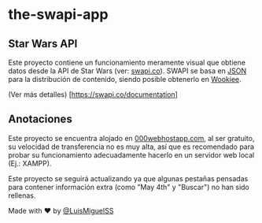 # the-swapi-app

## Star Wars API
Este proyecto contiene un funcionamiento meramente visual que obtiene datos desde la API de Star Wars (ver: [swapi.co](https://swapi.co)).
SWAPI se basa en [JSON](https://swapi.co/documentation#json) para la distribución de contenido, siendo posible obtenerlo en [Wookiee](https://swapi.co/documentation#wookiee).

(Ver más detalles) [https://swapi.co/documentation]

## Anotaciones
Este proyecto se encuentra alojado en [000webhostapp.com](https://the-swapi-app.000webhostapp.com/ "The Swapi App by @LuisMiguelSS"), al ser gratuito, su velocidad de transferencia no es muy alta, así que es recomendado para probar su funcionamiento adecuadamente hacerlo en un servidor web local (Ej.: XAMPP).

Este proyecto se seguirá actualizando ya que algunas pestañas pensadas para contener información extra (como "May 4th" y "Buscar") no han sido rellenas.

Made with :heart: by [@LuisMiguelSS](https://luismiguelss.github.io/me)
